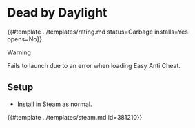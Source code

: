 # Dead by Daylight
<!-- script:Aliases [
    "DBD"
] -->

{{#template ../templates/rating.md status=Garbage installs=Yes opens=No}}

> [!WARNING] 
> Fails to launch due to an error when loading Easy Anti Cheat.

## Setup
 - Install in Steam as normal.

{{#template ../templates/steam.md id=381210}}
